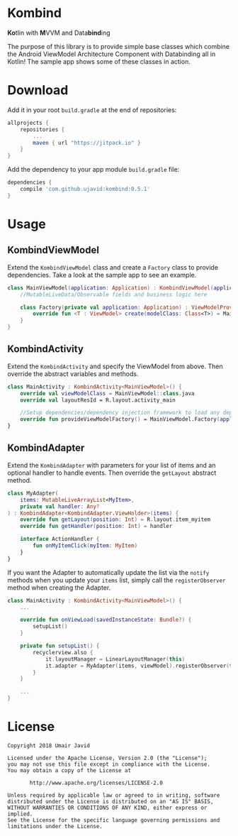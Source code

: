 # Kombind
**Ko**tlin with **M**VVM and Data**bind**ing

The purpose of this library is to provide simple base classes which combine the Android ViewModel Architecture Component with Databinding all in Kotlin! The sample app shows some of these classes in action.

# Download
Add it in your root `build.gradle` at the end of repositories:

```gradle
allprojects {
    repositories {
        ...
        maven { url "https://jitpack.io" }
    }
}
```
Add the dependency to your app module `build.gradle` file:

```gradle
dependencies {
    compile 'com.github.ujavid:kombind:0.5.1'
}
```

# Usage
## KombindViewModel
Extend the `KombindViewModel` class and create a `Factory` class to provide dependencies. Take a look at the sample app to see an example.
```kotlin
class MainViewModel(application: Application) : KombindViewModel(application) {
    //MutableLiveData/Observable fields and business logic here

    class Factory(private val application: Application) : ViewModelProvider.NewInstanceFactory() {
        override fun <T : ViewModel> create(modelClass: Class<T>) = MainViewModel(application) as T
    }
}
```

## KombindActivity
Extend the `KombindActivity` and specify the ViewModel from above. Then override the abstract variables and methods.
```kotlin
class MainActivity : KombindActivity<MainViewModel>() {
    override val viewModelClass = MainViewModel::class.java
    override val layoutResId = R.layout.activity_main

    //Setup dependencies/dependency injection framework to load any dependencies here
    override fun provideViewModelFactory() = MainViewModel.Factory(application)
}
```

## KombindAdapter
Extend the `KombindAdapter` with parameters for your list of items and an optional handler to handle events. Then override the `getLayout` abstract method.
```kotlin
class MyAdapter(
    items: MutableLiveArrayList<MyItem>,
    private val handler: Any?
) : KombindAdapter<KombindAdapter.ViewHolder>(items) {
    override fun getLayout(position: Int) = R.layout.item_myitem
    override fun getHandler(position: Int) = handler

    interface ActionHandler {
        fun onMyItemClick(myItem: MyItem)
    }
}
```
If you want the Adapter to automatically update the list via the `notify` methods when you update your `items` list, simply call the `registerObserver` method when creating the Adapter.
```kotlin
class MainActivity : KombindActivity<MainViewModel>() {
    ...

    override fun onViewLoad(savedInstanceState: Bundle?) {
        setupList()
    }

    private fun setupList() {
    	recyclerview.also {
            it.layoutManager = LinearLayoutManager(this)
            it.adapter = MyAdapter(items, viewModel).registerObserver(this)
        }
    }

    ...
}
```

# License
```
Copyright 2018 Umair Javid

Licensed under the Apache License, Version 2.0 (the "License");
you may not use this file except in compliance with the License.
You may obtain a copy of the License at

       http://www.apache.org/licenses/LICENSE-2.0

Unless required by applicable law or agreed to in writing, software
distributed under the License is distributed on an "AS IS" BASIS,
WITHOUT WARRANTIES OR CONDITIONS OF ANY KIND, either express or implied.
See the License for the specific language governing permissions and
limitations under the License.
```
